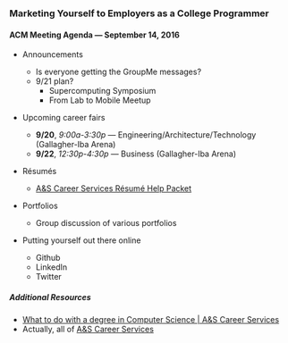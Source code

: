 ### Marketing Yourself to Employers as a College Programmer

#### ACM Meeting Agenda — September 14, 2016

- Announcements
  - Is everyone getting the GroupMe messages?
  - 9/21 plan?
    - Supercomputing Symposium
    - From Lab to Mobile Meetup
    
- Upcoming career fairs
  - **9/20**, *9:00a-3:30p* — Engineering/Architecture/Technology (Gallagher-Iba Arena)
  - **9/22**, *12:30p-4:30p* — Business (Gallagher-Iba Arena)
  
- Résumés
  - [A&S Career Services Résumé Help Packet](http://ascareers.okstate.edu/images/pdf/packets/Resume_packet_for_prehealth_math_and_science_majors.pdf)

- Portfolios
  - Group discussion of various portfolios

- Putting yourself out there online
  - Github
  - LinkedIn
  - Twitter

##### Additional Resources
- [What to do with a degree in Computer Science | A&S Career Services](http://ascareers.okstate.edu/images/pdf/wtdwadi/ComputerScience.pdf)
- Actually, all of [A&S Career Services](https://ascareers.okstate.edu)
